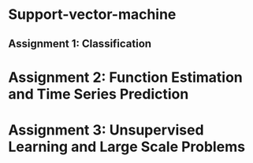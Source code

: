 # Support-vector-machine
## Assignment 1: Classification 
# Assignment 2: Function Estimation and Time Series Prediction
# Assignment 3: Unsupervised Learning and Large Scale Problems
